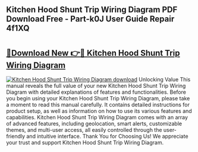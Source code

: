 ## Kitchen Hood Shunt Trip Wiring Diagram PDF Download Free - Part-k0J User Guide Repair 4f1XQ

# <h2><a href="http://dfhuhte.blite.top/?on=Kitchen+Hood+Shunt+Trip+Wiring+Diagram">🔗Download New 👉🔴 Kitchen Hood Shunt Trip Wiring Diagram</a></h2>

[![Kitchen Hood Shunt Trip Wiring Diagram download](https://i.imgur.com/lujVjoI.png)](http://dfhuhte.blite.top/?on=Kitchen+Hood+Shunt+Trip+Wiring+Diagram)
Unlocking Value This manual reveals the full value of your new Kitchen Hood Shunt Trip Wiring Diagram with detailed explanations of features and functionalities. Before you begin using your Kitchen Hood Shunt Trip Wiring Diagram, please take a moment to read this manual carefully. It contains detailed instructions for product setup, as well as information on how to use its various features and capabilities. Kitchen Hood Shunt Trip Wiring Diagram comes with an array of advanced features, including geolocation, smart alerts, customizable themes, and multi-user access, all easily controlled through the user-friendly and intuitive interface. Thank You for Choosing Us! We appreciate your trust and support Kitchen Hood Shunt Trip Wiring Diagram.
